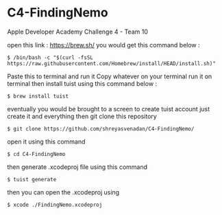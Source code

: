 # C4-FindingNemo
Apple Developer Academy Challenge 4 - Team 10


open this link : https://brew.sh/
you would get this command below :
```
$ /bin/bash -c "$(curl -fsSL https://raw.githubusercontent.com/Homebrew/install/HEAD/install.sh)"
```
Paste this to terminal and run it
Copy whatever on your terminal run it on terminal
then install tuist using this command below :
```
$ brew install tuist
```
eventually you would be brought to a screen to create tuist account just create it and everything
then git clone this repository
```
$ git clone https://github.com/shreyasvenadan/C4-FindingNemo/
```
open it using this command
```
$ cd C4-FindingNemo 
```
then generate .xcodeproj file using this command
```
$ tuist generate
```
then you can open the .xcodeproj using
```
$ xcode ./FindingNemo.xcodeproj
```

